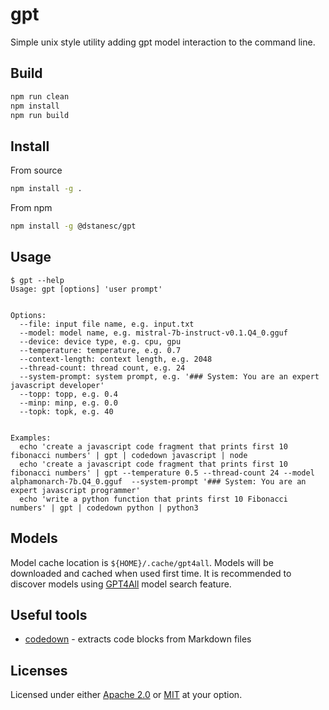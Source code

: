 # gpt

Simple unix style utility adding gpt model interaction to the command line.

## Build

```sh
npm run clean
npm install
npm run build
```

## Install

From source
```sh
npm install -g . 
```

From npm
```sh
npm install -g @dstanesc/gpt
```

## Usage

```
$ gpt --help
Usage: gpt [options] 'user prompt'


Options:
  --file: input file name, e.g. input.txt
  --model: model name, e.g. mistral-7b-instruct-v0.1.Q4_0.gguf
  --device: device type, e.g. cpu, gpu
  --temperature: temperature, e.g. 0.7
  --context-length: context length, e.g. 2048
  --thread-count: thread count, e.g. 24
  --system-prompt: system prompt, e.g. '### System: You are an expert javascript developer'
  --topp: topp, e.g. 0.4
  --minp: minp, e.g. 0.0
  --topk: topk, e.g. 40


Examples:
  echo 'create a javascript code fragment that prints first 10 fibonacci numbers' | gpt | codedown javascript | node
  echo 'create a javascript code fragment that prints first 10 fibonacci numbers' | gpt --temperature 0.5 --thread-count 24 --model alphamonarch-7b.Q4_0.gguf  --system-prompt '### System: You are an expert javascript programmer'
  echo 'write a python function that prints first 10 Fibonacci numbers' | gpt | codedown python | python3
```

## Models

Model cache location is `${HOME}/.cache/gpt4all`. Models will be downloaded and cached when used first time. It is recommended to discover models using [GPT4All](https://gpt4all.io) model search feature.

## Useful tools

- [codedown](https://www.npmjs.com/package/codedown) - extracts code blocks from Markdown files

## Licenses

Licensed under either [Apache 2.0](http://opensource.org/licenses/MIT) or [MIT](http://opensource.org/licenses/MIT) at your option.
